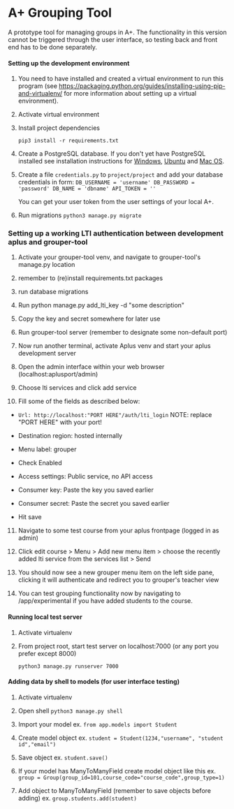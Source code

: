 # A+ Grouping Tool
A prototype tool for managing groups in A+. The functionality in this version cannot be
triggered through the user interface, so testing back and front end has to be done separately.

#### Setting up the development environment
1. You need to have installed and created a virtual environment to run this program (see https://packaging.python.org/guides/installing-using-pip-and-virtualenv/ for more information about setting up a virtual environment).

2. Activate virtual environment

3. Install project dependencies

    `pip3 install -r requirements.txt`

4. Create a PostgreSQL database. If you don't yet have PostgreSQL installed see installation instructions for [Windows](http://www.postgresqltutorial.com/install-postgresql/),
[Ubuntu](https://www.digitalocean.com/community/tutorials/how-to-install-and-use-postgresql-on-ubuntu-16-04) and [Mac OS](https://medium.com/@Umesh_Kafle/postgresql-and-postgis-installation-in-mac-os-87fa98a6814d).

5. Create a file `credentials.py` to `project/project` and add your database credentials in form:
`DB_USERNAME = 'username'
    DB_PASSWORD = 'password'
    DB_NAME = 'dbname'
    API_TOKEN = ''`

   You can get your user token from the user settings of your local A+.

5. Run migrations
    `python3 manage.py migrate`

### Setting up a working LTI authentication between development aplus and grouper-tool

1. Activate your grouper-tool venv, and navigate to grouper-tool's manage.py location

2. remember to (re)install requirements.txt packages

3. run database migrations

4. Run python manage.py add_lti_key -d "some description"

5. Copy the key and secret somewhere for later use

6. Run grouper-tool server (remember to designate some non-default port)

7. Now run another terminal, activate Aplus venv and start your aplus development server

8. Open the admin interface within your web browser (localhost:aplusport/admin)

9. Choose lti services and click add service

10. Fill some of the fields as described below:

- `Url: http://localhost:"PORT HERE"/auth/lti_login` NOTE: replace "PORT HERE" with your port!

- Destination region: hosted internally

- Menu label: grouper

- Check Enabled

- Access settings: Public service, no API access

- Consumer key: Paste the key you saved earlier

- Consumer secret: Paste the secret you saved earlier

- Hit save

11. Navigate to some test course from your aplus frontpage (logged in as admin)

12. Click edit course > Menu > Add new menu item > choose the recently added lti service from the services list > Send

13. You should now see a new grouper menu item on the left side pane, clicking it will authenticate and redirect you to grouper's teacher view

14. You can test grouping functionality now by navigating to /app/experimental if you have added students to the course.

#### Running local test server
1. Activate virtualenv

2. From project root, start test server on localhost:7000 (or any port you prefer except 8000)

    `python3 manage.py runserver 7000`

#### Adding data by shell to models (for user interface testing)
1. Activate virtualenv

2. Open shell
    `python3 manage.py shell`

3. Import your model
    ex. `from app.models import Student`

4. Create model object
    ex. `student = Student(1234,"username", "student id","email")`

5. Save object
    ex. `student.save()`

6. If your model has ManyToManyField create model object like this
    ex. `group = Group(group_id=101,course_code="course_code",group_type=1)`

7. Add object to ManyToManyField (remember to save objects before adding)
    ex. `group.students.add(student)`
